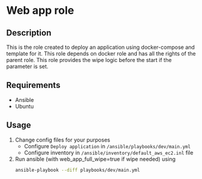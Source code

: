# Web app role

## Description

This is the role created to deploy an application using docker-compose and template for it. This role depends on docker
role and has all the rights of the parent role. This role provides the wipe logic before the start if the parameter is
set. 

## Requirements

- Ansible
- Ubuntu

## Usage

1. Change config files for your purposes
    - Configure `Deploy application` in `/ansible/playbooks/dev/main.yml`
    - Configure inventory in `/ansible/inventory/default_aws_ec2.inl` file
2. Run ansible (with web_app_full_wipe=true if wipe needed) using
    ```bash
    ansible-playbook --diff playbooks/dev/main.yml
    ```